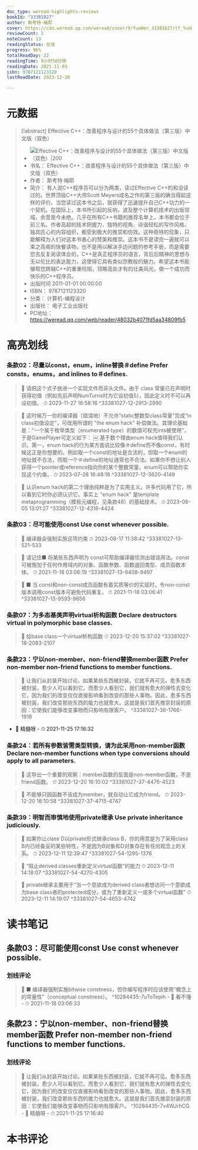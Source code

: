 ```yaml
---
doc_type: weread-highlights-reviews
bookId: "33381027"
author: 斯考特·梅耶
cover: https://cdn.weread.qq.com/weread/cover/9/YueWen_33381027/t7_YueWen_33381027.jpg
reviewCount: 2
noteCount: 13
readingStatus: 在读
progress: 96%
totalReadDay: 22
readingTime: 9小时58分钟
readingDate: 2021-11-03
isbn: 9787121123320
lastReadDate: 2023-12-20

---
```

# 元数据
> [!abstract] Effective C++：改善程序与设计的55个具体做法（第三版）中文版（双色）
> - ![ Effective C++：改善程序与设计的55个具体做法（第三版）中文版（双色）|200](https://cdn.weread.qq.com/weread/cover/9/YueWen_33381027/t7_YueWen_33381027.jpg)
> - 书名： Effective C++：改善程序与设计的55个具体做法（第三版）中文版（双色）
> - 作者： 斯考特·梅耶
> - 简介： 有人说C++程序员可以分为两类，读过Effective C++的和没读过的。世界顶级C++大师Scott Meyers成名之作的第三版的确当得起这样的评价。当您读过这本书之后，就获得了迅速提升自己C++功力的一个契机。在国际上，本书所引起的反响，波及整个计算机技术的出版领域，余音至今未绝。几乎在所有C++书籍的推荐名单上，本书都会位于前三名。作者高超的技术把握力、独特的视角、诙谐轻松的写作风格、独具匠心的内容组织，都受到极大的推崇和仿效。这种奇特的现象，只能解释为人们对这本书衷心的赞美和推崇。这本书不是读完一遍就可以束之高阁的快餐读物，也不是用以解决手边问题的参考手册，而是需要您去反复阅读体会的，C++是真正程序员的语言，背后后精神的思想与无以伦比的表达能力，这使得它具有类似宗教般的魅力。希望这本书能够帮您跨越C++的重重险阻，领略高处才有的壮美风光，做一个成功而快乐的C++程序员。
> - 出版时间 2011-01-01 00:00:00
> - ISBN： 9787121123320
> - 分类： 计算机-编程设计
> - 出版社： 电子工业出版社
> - PC地址：https://weread.qq.com/web/reader/48032b4071fd5aa34809fb5

# 高亮划线

### 条款02：尽量以const，enum，inline替换＃define Prefer consts，enums，and inlines to＃defines.

> 📌 请把这个式子放进一个实现文件而非头文件。由于 class 常量已在声明时获得初值（例如先前声明NumTurns时为它设初值5），因此定义时不可以再设初值。 
> ⏱ 2023-11-27 16:58:16 ^33381027-12-2913-2990

> 📌 这时候万一你的编译器（错误地）不允许“static整数型class常量”完成“in class初值设定”，可改用所谓的 "the enum hack" 补偿做法。其理论基础是：“一个属于枚举类型（enumerated type）的数值可权充ints被使用”，于是GamePlayer可定义如下：
￼
基于数个理由enum hack值得我们认识。第一，enum hack的行为某方面说比较像＃define而不像const，有时候这正是你想要的。例如取一个const的地址是合法的，但取一个enum的地址就不合法，而取一个＃define的地址通常也不合法。如果你不想让别人获得一个pointer或reference指向你的某个整数常量，enum可以帮助你实现这个约束。 
> ⏱ 2023-07-28 16:48:16 ^33381027-12-3620-4149

> 📌 认识enum hack的第二个理由纯粹是为了实用主义。许多代码用了它，所以看到它时你必须认识它。事实上 "enum hack" 是template metaprogramming（模板元编程，见条款48）的基础技术。 
> ⏱ 2023-08-05 13:01:27 ^33381027-12-4316-4424

### 条款03：尽可能使用const Use const whenever possible.

> 📌 编译器会强制实施这项约束 
> ⏱ 2023-08-17 11:38:42 ^33381027-13-521-533

> 📌 请记住■ 将某些东西声明为 const可帮助编译器侦测出错误用法。const可被施加于任何作用域内的对象、函数参数、函数返回类型、成员函数本体。 
> ⏱ 2021-11-18 03:06:19 ^33381027-13-9408-9497

> 📌 ■ 当 const和non-const成员函数有着实质等价的实现时，令non-const版本调用const版本可避免代码重复。 
> ⏱ 2021-11-18 03:06:41 ^33381027-13-9593-9656

### 条款07：为多态基类声明virtual析构函数 Declare destructors virtual in polymorphic base classes.

> 📌 给base class一个virtual析构函数 
> ⏱ 2023-12-20 15:37:02 ^33381027-18-2083-2107

### 条款23：宁以non-member、non-friend替换member函数 Prefer non-member non-friend functions to member functions.

> 📌  让我们从封装开始讨论。如果某些东西被封装，它就不再可见。愈多东西被封装，愈少人可以看到它。而愈少人看到它，我们就有愈大的弹性去变化它，因为我们的改变仅仅直接影响看到改变的那些人事物。因此，愈多东西被封装，我们改变那些东西的能力也就愈大。这就是我们首先推崇封装的原因：它使我们能够改变事物而只影响有限客户。 ^33381027-36-1766-1918
- 💭 精髓呀 - ⏱ 2021-11-25 17:16:32 

### 条款24：若所有参数皆需类型转换，请为此采用non-member函数 Declare non-member functions when type conversions should apply to all parameters.

> 📌 这导出一个重要的观察：member函数的反面是non-member函数，不是friend函数。 
> ⏱ 2023-12-20 16:10:02 ^33381027-37-4476-4523

> 📌 不能够只因函数不该成为member，就自动让它成为friend。 
> ⏱ 2023-12-20 16:10:58 ^33381027-37-4715-4747

### 条款39：明智而审慎地使用private继承 Use private inheritance judiciously.

> 📌 如果你让class D以private形式继承class B，你的用意是为了采用class B内已经备妥的某些特性，不是因为B对象和D对象存在有任何观念上的关系。 
> ⏱ 2023-12-11 12:39:47 ^33381027-54-1295-1376

> 📌 “阻止derived classes重新定义virtual函数”的能力 
> ⏱ 2023-12-11 14:18:07 ^33381027-54-4270-4305

> 📌 private继承主要用于“当一个意欲成为derived class者想访问一个意欲成为base class者的protected成分，或为了重新定义一或多个virtual函数” 
> ⏱ 2023-12-11 14:19:07 ^33381027-54-4653-4742

# 读书笔记

## 条款03：尽可能使用const Use const whenever possible.

### 划线评论
> 📌 ■ 编译器强制实施bitwise constness，但你编写程序时应该使用“概念上的常量性”（conceptual constness）。  ^10284435-7uToTepih
    - 💭 看不懂
    - ⏱ 2021-11-18 03:06:33
   
## 条款23：宁以non-member、non-friend替换member函数 Prefer non-member non-friend functions to member functions.

### 划线评论
> 📌 让我们从封装开始讨论。如果某些东西被封装，它就不再可见。愈多东西被封装，愈少人可以看到它。而愈少人看到它，我们就有愈大的弹性去变化它，因为我们的改变仅仅直接影响看到改变的那些人事物。因此，愈多东西被封装，我们改变那些东西的能力也就愈大。这就是我们首先推崇封装的原因：它使我们能够改变事物而只影响有限客户。  ^10284435-7v4WJrhCG
    - 💭 精髓呀
    - ⏱ 2021-11-25 17:16:40
   
# 本书评论
